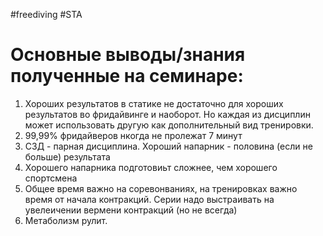 #freediving #STA
# Основные выводы/знания полученные на семинаре:
1. Хороших результатов в статике не достаточно для хороших результатов во фридайвинге и наоборот. Но каждая из дисциплин может использовать другую как дополнительный вид тренировки.
2. 99,99% фридайверов нкогда не пролежат 7 минут
3. СЗД - парная дисциплина. Хороший напарник - половина (если не больше) результата
4. Хорошего напарника подготовиьт сложнее, чем хорошего спортсмена
5. Общее время важно на соревонваниях, на тренировках важно время от начала контракций. Серии надо выстраивать на увелеичении вермени контракций (но не всегда)
6. Метаболизм рулит. 